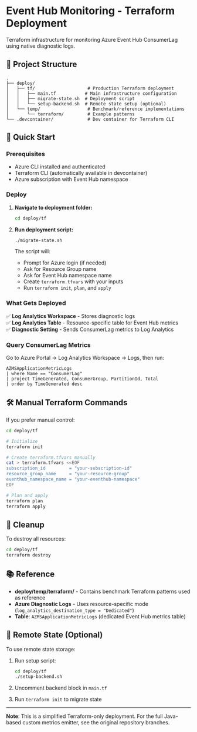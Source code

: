 # Event Hub Monitoring - Terraform Deployment

Terraform infrastructure for monitoring Azure Event Hub ConsumerLag using native diagnostic logs.

## 📁 Project Structure

```
.
├── deploy/
│   ├── tf/                    # Production Terraform deployment
│   │   ├── main.tf           # Main infrastructure configuration
│   │   ├── migrate-state.sh  # Deployment script
│   │   └── setup-backend.sh  # Remote state setup (optional)
│   └── temp/                  # Benchmark/reference implementations
│       └── terraform/         # Example patterns
└── .devcontainer/             # Dev container for Terraform CLI
```

## 🚀 Quick Start

### Prerequisites
- Azure CLI installed and authenticated
- Terraform CLI (automatically available in devcontainer)
- Azure subscription with Event Hub namespace

### Deploy

1. **Navigate to deployment folder:**
   ```bash
   cd deploy/tf
   ```

2. **Run deployment script:**
   ```bash
   ./migrate-state.sh
   ```

   The script will:
   - Prompt for Azure login (if needed)
   - Ask for Resource Group name
   - Ask for Event Hub namespace name
   - Create `terraform.tfvars` with your inputs
   - Run `terraform init`, `plan`, and `apply`

### What Gets Deployed

✅ **Log Analytics Workspace** - Stores diagnostic logs  
✅ **Log Analytics Table** - Resource-specific table for Event Hub metrics  
✅ **Diagnostic Setting** - Sends ConsumerLag metrics to Log Analytics  

### Query ConsumerLag Metrics

Go to Azure Portal → Log Analytics Workspace → Logs, then run:

```kusto
AZMSApplicationMetricLogs
| where Name == "ConsumerLag"
| project TimeGenerated, ConsumerGroup, PartitionId, Total
| order by TimeGenerated desc
```

## 🛠️ Manual Terraform Commands

If you prefer manual control:

```bash
cd deploy/tf

# Initialize
terraform init

# Create terraform.tfvars manually
cat > terraform.tfvars <<EOF
subscription_id         = "your-subscription-id"
resource_group_name     = "your-resource-group"
eventhub_namespace_name = "your-eventhub-namespace"
EOF

# Plan and apply
terraform plan
terraform apply
```

## 🧹 Cleanup

To destroy all resources:

```bash
cd deploy/tf
terraform destroy
```

## 📚 Reference

- **deploy/temp/terraform/** - Contains benchmark Terraform patterns used as reference
- **Azure Diagnostic Logs** - Uses resource-specific mode (`log_analytics_destination_type = "Dedicated"`)
- **Table**: `AZMSApplicationMetricLogs` (dedicated Event Hub metrics table)

## 🔧 Remote State (Optional)

To use remote state storage:

1. Run setup script:
   ```bash
   cd deploy/tf
   ./setup-backend.sh
   ```

2. Uncomment backend block in `main.tf`

3. Run `terraform init` to migrate state

---

**Note**: This is a simplified Terraform-only deployment. For the full Java-based custom metrics emitter, see the original repository branches.
